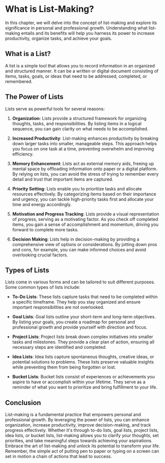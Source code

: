 What is List-Making?
===============================

In this chapter, we will delve into the concept of list-making and explore its significance in personal and professional growth. Understanding what list-making entails and its benefits will help you harness its power to increase productivity, organize tasks, and achieve your goals.

**What is a List?**
-------------------

A list is a simple tool that allows you to record information in an organized and structured manner. It can be a written or digital document consisting of items, tasks, goals, or ideas that need to be addressed, completed, or remembered.

**The Power of Lists**
----------------------

Lists serve as powerful tools for several reasons:

1. **Organization**: Lists provide a structured framework for organizing thoughts, tasks, and responsibilities. By listing items in a logical sequence, you can gain clarity on what needs to be accomplished.

2. **Increased Productivity**: List-making enhances productivity by breaking down larger tasks into smaller, manageable steps. This approach helps you focus on one task at a time, preventing overwhelm and improving efficiency.

3. **Memory Enhancement**: Lists act as external memory aids, freeing up mental space by offloading information onto paper or a digital platform. By relying on lists, you can avoid the stress of trying to remember every detail and trust that important items are captured.

4. **Priority Setting**: Lists enable you to prioritize tasks and allocate resources effectively. By categorizing items based on their importance and urgency, you can tackle high-priority tasks first and allocate your time and energy accordingly.

5. **Motivation and Progress Tracking**: Lists provide a visual representation of progress, serving as a motivating factor. As you check off completed items, you gain a sense of accomplishment and momentum, driving you forward to complete more tasks.

6. **Decision Making**: Lists help in decision-making by providing a comprehensive view of options or considerations. By jotting down pros and cons, for example, you can make informed choices and avoid overlooking crucial factors.

**Types of Lists**
------------------

Lists come in various forms and can be tailored to suit different purposes. Some common types of lists include:

* **To-Do Lists**: These lists capture tasks that need to be completed within a specific timeframe. They help you stay organized and ensure important responsibilities are not overlooked.

* **Goal Lists**: Goal lists outline your short-term and long-term objectives. By listing your goals, you create a roadmap for personal and professional growth and provide yourself with direction and focus.

* **Project Lists**: Project lists break down complex initiatives into smaller tasks and milestones. They provide a clear plan of action, ensuring all necessary steps are identified and completed.

* **Idea Lists**: Idea lists capture spontaneous thoughts, creative ideas, or potential solutions to problems. These lists preserve valuable insights while preventing them from being forgotten or lost.

* **Bucket Lists**: Bucket lists consist of experiences or achievements you aspire to have or accomplish within your lifetime. They serve as a reminder of what you want to prioritize and bring fulfillment to your life.

**Conclusion**
--------------

List-making is a fundamental practice that empowers personal and professional growth. By leveraging the power of lists, you can enhance organization, increase productivity, improve decision-making, and track progress effectively. Whether it's through to-do lists, goal lists, project lists, idea lists, or bucket lists, list-making allows you to clarify your thoughts, set priorities, and take meaningful steps towards achieving your aspirations. Embrace the art of list-making and unlock its potential to transform your life. Remember, the simple act of putting pen to paper or typing on a screen can set in motion a chain of actions that lead to success.
